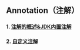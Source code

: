 ## Annotation（注解）

#### 1. [注解的概述&JDK内置注解](https://github.com/camelliaxiaohua/JavaSE/tree/master/Part3/src/com/camellia/annotation/inline/annotation)
#### 2. [自定义注解](Part3/src/com/camellia/annotation/custom/annotation)